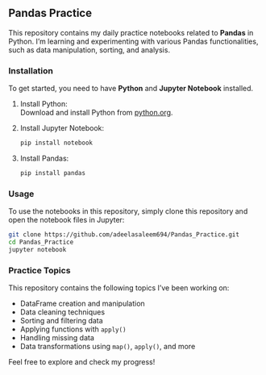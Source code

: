 

## **Pandas Practice**

This repository contains my daily practice notebooks related to **Pandas** in Python. I’m learning and experimenting with various Pandas functionalities, such as data manipulation, sorting, and analysis.


### **Installation**

To get started, you need to have **Python** and **Jupyter Notebook** installed.

1. Install Python:  
   Download and install Python from [python.org](https://www.python.org/downloads/).

2. Install Jupyter Notebook:  
   ```bash
   pip install notebook
   ```

3. Install Pandas:  
   ```bash
   pip install pandas
   ```

### **Usage**

To use the notebooks in this repository, simply clone this repository and open the notebook files in Jupyter:

```bash
git clone https://github.com/adeelasaleem694/Pandas_Practice.git
cd Pandas_Practice
jupyter notebook
```

### **Practice Topics**

This repository contains the following topics I’ve been working on:

- DataFrame creation and manipulation
- Data cleaning techniques
- Sorting and filtering data
- Applying functions with `apply()`
- Handling missing data
- Data transformations using `map()`, `apply()`, and more

Feel free to explore and check my progress!





